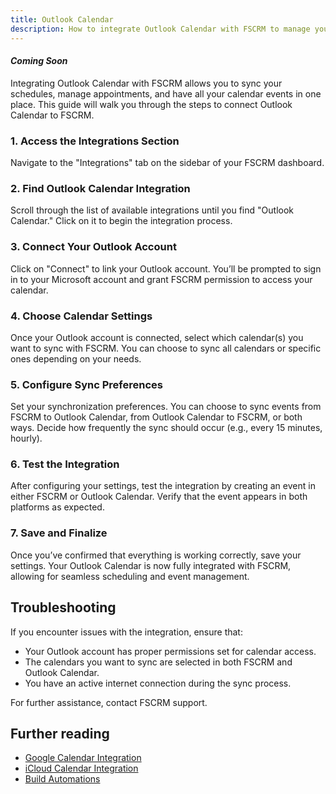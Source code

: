 ```yaml
---
title: Outlook Calendar
description: How to integrate Outlook Calendar with FSCRM to manage your schedules seamlessly.
---
```


#### *Coming Soon*
Integrating Outlook Calendar with FSCRM allows you to sync your schedules, manage appointments, and have all your calendar events in one place. This guide will walk you through the steps to connect Outlook Calendar to FSCRM.

### 1. Access the Integrations Section

Navigate to the "Integrations" tab on the sidebar of your FSCRM dashboard.

### 2. Find Outlook Calendar Integration

Scroll through the list of available integrations until you find "Outlook Calendar." Click on it to begin the integration process.

### 3. Connect Your Outlook Account

Click on "Connect" to link your Outlook account. You’ll be prompted to sign in to your Microsoft account and grant FSCRM permission to access your calendar.

### 4. Choose Calendar Settings

Once your Outlook account is connected, select which calendar(s) you want to sync with FSCRM. You can choose to sync all calendars or specific ones depending on your needs.

### 5. Configure Sync Preferences

Set your synchronization preferences. You can choose to sync events from FSCRM to Outlook Calendar, from Outlook Calendar to FSCRM, or both ways. Decide how frequently the sync should occur (e.g., every 15 minutes, hourly).

### 6. Test the Integration

After configuring your settings, test the integration by creating an event in either FSCRM or Outlook Calendar. Verify that the event appears in both platforms as expected.

### 7. Save and Finalize

Once you’ve confirmed that everything is working correctly, save your settings. Your Outlook Calendar is now fully integrated with FSCRM, allowing for seamless scheduling and event management.

## Troubleshooting

If you encounter issues with the integration, ensure that:
- Your Outlook account has proper permissions set for calendar access.
- The calendars you want to sync are selected in both FSCRM and Outlook Calendar.
- You have an active internet connection during the sync process.

For further assistance, contact FSCRM support.

## Further reading

- [Google Calendar Integration](/guides/google-calendar)
- [iCloud Calendar Integration](/guides/icloud-calendar)
- [Build Automations](/guides/build-automations)
